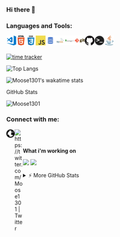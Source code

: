 ### Hi there 👋


### Languages and Tools:

<img align="left" alt="Visual Studio Code" width="26px" src="https://raw.githubusercontent.com/github/explore/80688e429a7d4ef2fca1e82350fe8e3517d3494d/topics/visual-studio-code/visual-studio-code.png" />
<img align="left" alt="HTML5" width="26px" src="https://raw.githubusercontent.com/github/explore/80688e429a7d4ef2fca1e82350fe8e3517d3494d/topics/html/html.png" />
<img align="left" alt="CSS3" width="26px" src="https://raw.githubusercontent.com/github/explore/80688e429a7d4ef2fca1e82350fe8e3517d3494d/topics/css/css.png" />
<img align="left" alt="JavaScript" width="26px" src="https://raw.githubusercontent.com/github/explore/80688e429a7d4ef2fca1e82350fe8e3517d3494d/topics/javascript/javascript.png" />
<img align="left" alt="SQL" width="26px" src="https://raw.githubusercontent.com/github/explore/80688e429a7d4ef2fca1e82350fe8e3517d3494d/topics/sql/sql.png" />
<img align="left" alt="MySQL" width="26px" src="https://raw.githubusercontent.com/github/explore/80688e429a7d4ef2fca1e82350fe8e3517d3494d/topics/mysql/mysql.png" />
<img align="left" alt="MongoDB" width="26px" src="https://raw.githubusercontent.com/github/explore/80688e429a7d4ef2fca1e82350fe8e3517d3494d/topics/mongodb/mongodb.png" />
<img align="left" alt="Git" width="26px" src="https://raw.githubusercontent.com/github/explore/80688e429a7d4ef2fca1e82350fe8e3517d3494d/topics/git/git.png" />
<img align="left" alt="GitHub" width="26px" src="https://raw.githubusercontent.com/github/explore/78df643247d429f6cc873026c0622819ad797942/topics/github/github.png" />
<img align="left" alt="Terminal" width="26px" src="https://raw.githubusercontent.com/github/explore/80688e429a7d4ef2fca1e82350fe8e3517d3494d/topics/terminal/terminal.png" />
<img align="left" alt="Java" width="26px" src="https://raw.githubusercontent.com/github/explore/80688e429a7d4ef2fca1e82350fe8e3517d3494d/topics/java/java.png" />
<br />
<br />

[![time tracker](https://wakatime.com/badge/github/Moose1301/Moose1301.svg)](https://wakatime.com/badge/github/Moose1301/Moose1301)

![Top Langs](https://github-readme-stats.vercel.app/api/top-langs/?username=Moose1301&layout=compact)

![Moose1301's wakatime stats](https://github-readme-stats.vercel.app/api/wakatime?username=Moose1301)

GitHub Stats
<br />

<img src="https://github-readme-stats.vercel.app/api?username=Moose1301&show_icons=true&theme=merko" alt="Moose1301" />



### Connect with me:

<img align="left" alt="web.moose1301.cf" width="22px" src="https://raw.githubusercontent.com/iconic/open-iconic/master/svg/globe.svg" />
<img align="left" alt="https://twitter.com/Moose1301 | Twitter" width="22px" src="https://cdn.jsdelivr.net/npm/simple-icons@v3/icons/twitter.svg" />
<br />
<br />


**What i'm working on**

<code><img height="40" src="https://aeroclient.net/favicon.ico"></code>
<code><img height="40" src="https://cdn.tebex.io/webstore/817371/images/817371-d51d2a566acb7f1d348ce6893862038a8cccbb17.jpg"></code>


<details>
  <summary>⚡ More GitHub Stats</summary>

<!--START_SECTION:waka-->
![Lines of code](https://img.shields.io/badge/From%20Hello%20World%20I%27ve%20Written-1.7%20million%20lines%20of%20code-blue)

**🐱 My Github Data** 

> 🏆 41 Contributions in the Year 2021
 > 
> 📦 1.1 MB Used in Github's Storage 
 > 
> 🚫 Not Opted to Hire
 > 
> 📜 23 Public Repositories 
 > 
> 🔑 20 Private Repositories  
 > 
**I'm a Night 🦉** 

```text
🌞 Morning    36 commits     ███░░░░░░░░░░░░░░░░░░░░░░   12.04% 
🌆 Daytime    98 commits     ████████░░░░░░░░░░░░░░░░░   32.78% 
🌃 Evening    142 commits    ███████████░░░░░░░░░░░░░░   47.49% 
🌙 Night      23 commits     ██░░░░░░░░░░░░░░░░░░░░░░░   7.69%

```
📅 **I'm Most Productive on Monday** 

```text
Monday       71 commits     ██████░░░░░░░░░░░░░░░░░░░   23.75% 
Tuesday      55 commits     ████░░░░░░░░░░░░░░░░░░░░░   18.39% 
Wednesday    32 commits     ██░░░░░░░░░░░░░░░░░░░░░░░   10.7% 
Thursday     68 commits     █████░░░░░░░░░░░░░░░░░░░░   22.74% 
Friday       20 commits     █░░░░░░░░░░░░░░░░░░░░░░░░   6.69% 
Saturday     27 commits     ██░░░░░░░░░░░░░░░░░░░░░░░   9.03% 
Sunday       26 commits     ██░░░░░░░░░░░░░░░░░░░░░░░   8.7%

```


📊 **This Week I Spent My Time On** 

```text
💬 Programming Languages: 
Java                     22 hrs 29 mins      ██████████████████░░░░░░░   75.27% 
C++                      2 hrs 35 mins       ██░░░░░░░░░░░░░░░░░░░░░░░   8.66% 
C                        1 hr 43 mins        █░░░░░░░░░░░░░░░░░░░░░░░░   5.78% 
Markdown                 1 hr 11 mins        █░░░░░░░░░░░░░░░░░░░░░░░░   3.97% 
YAML                     28 mins             ░░░░░░░░░░░░░░░░░░░░░░░░░   1.56%

🔥 Editors: 
IntelliJ                 23 hrs 18 mins      ███████████████████░░░░░░   78.02% 
Visual Studio            4 hrs 36 mins       ███░░░░░░░░░░░░░░░░░░░░░░   15.4% 
VS Code                  1 hr 58 mins        █░░░░░░░░░░░░░░░░░░░░░░░░   6.59%

```

**I Mostly Code in Java** 

```text
Java                     44 repos            ██████████████████░░░░░░░   72.13% 
JavaScript               6 repos             ██░░░░░░░░░░░░░░░░░░░░░░░   9.84% 
HTML                     3 repos             █░░░░░░░░░░░░░░░░░░░░░░░░   4.92% 
Python                   2 repos             ░░░░░░░░░░░░░░░░░░░░░░░░░   3.28% 
AutoHotkey               1 repo              ░░░░░░░░░░░░░░░░░░░░░░░░░   1.64%

```



<!--END_SECTION:waka-->

</details>



